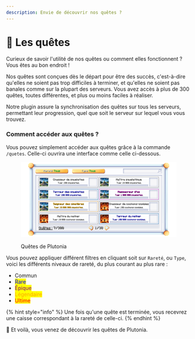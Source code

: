 ```yaml
---
description: Envie de découvrir nos quêtes ?
---
```


# 🤔 Les quêtes

Curieux de savoir l'utilité de nos quêtes ou comment elles fonctionnent ? Vous êtes au bon endroit !

Nos quêtes sont conçues dès le départ pour être des succès, c'est-à-dire qu'elles ne soient pas trop difficiles à terminer, et qu'elles ne soient pas banales comme sur la plupart des serveurs. Vous avez accès à plus de 300 quêtes, toutes différentes, et plus ou moins faciles à réaliser.

Notre plugin assure la synchronisation des quêtes sur tous les serveurs, permettant leur progression, quel que soit le serveur sur lequel vous vous trouvez.



### Comment accéder aux quêtes ?

Vous pouvez simplement accéder aux quêtes grâce à la commande `/quetes`. Celle-ci ouvrira une interface comme celle ci-dessous.

<figure><img src="../.gitbook/assets/quests.png" alt=""><figcaption><p>Quêtes de Plutonia</p></figcaption></figure>

Vous pouvez appliquer différent filtres en cliquant soit sur `Rareté`, ou `Type`, voici les différents niveaux de rareté, du plus courant au plus rare :

* Commun
* <mark style="color:blue;">Rare</mark>
* <mark style="color:purple;">Épique</mark>
* <mark style="color:orange;">Légendaire</mark>
* <mark style="color:red;">Ultime</mark>

{% hint style="info" %}
Une fois qu'une quête est terminée, vous recevrez une caisse correspondant à la rareté de celle-ci.
{% endhint %}



🎉 Et voilà, vous venez de découvrir les quêtes de Plutonia.
